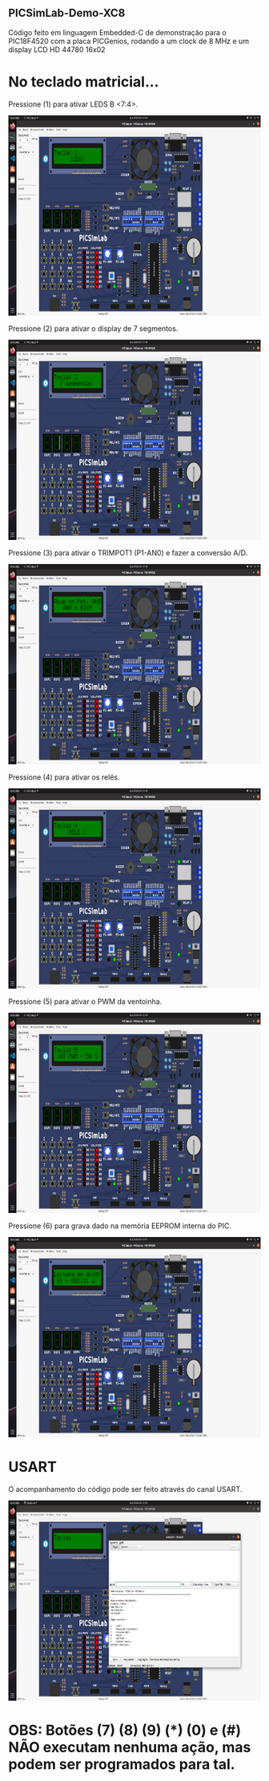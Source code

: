 ## PICSimLab-Demo-XC8

Código feito em linguagem Embedded-C de demonstração para o PIC18F4520 com a placa PICGenios, rodando a um clock de 8 MHz e um display LCD HD 44780 16x02

# No teclado matricial...

Pressione (1) para ativar LEDS B <7:4>.

<img src="botao-1.png" width="700" height="400">

Pressione (2) para ativar o display de 7 segmentos.

<img src="botao-2.png" width="700" height="400">

Pressione (3) para ativar o TRIMPOT1 (P1-AN0) e fazer a conversão A/D.

<img src="botao-3.png" width="700" height="400">

Pressione (4) para ativar os relês.

<img src="botao-4.png" width="700" height="400">

Pressione (5) para ativar o PWM da ventoinha.

<img src="botao-5.png" width="700" height="400">

Pressione (6) para grava dado na memória EEPROM interna do PIC.

<img src="botao-6.png" width="700" height="400">

# USART

O acompanhamento do código pode ser feito através do canal USART.

<img src="usart.png" width="700" height="400">

# OBS: Botões (7) (8) (9) (*) (0) e (#) NÃO executam nenhuma ação, mas podem ser programados para tal.
